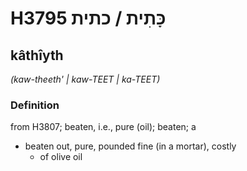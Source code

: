 # H3795 כָּתִית / כתית

## kâthîyth

_(kaw-theeth' | kaw-TEET | ka-TEET)_

### Definition

from H3807; beaten, i.e., pure (oil); beaten; a

- beaten out, pure, pounded fine (in a mortar), costly
  - of olive oil
